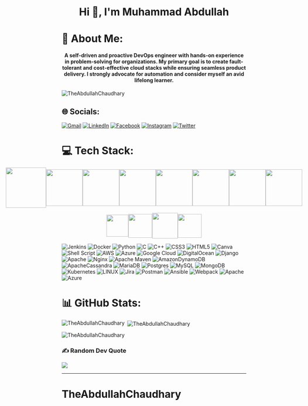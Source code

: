 
<h1 align="center">Hi 👋, I'm Muhammad Abdullah</h1>

# 💫 About Me:
<h4 align="center">A self-driven and proactive DevOps engineer with hands-on experience in problem-solving for organizations. My primary goal is to create fault-tolerant and cost-effective cloud stacks while ensuring seamless product delivery. I strongly advocate for automation and consider myself an avid lifelong learner.
</h4>
<p align="left"> <img src="https://komarev.com/ghpvc/?username=TheAbdullahChaudhary&label=Profile%20views&color=0e75b6&style=flat" alt="TheAbdullahChaudhary" /> </p>


## 🌐 Socials:
[![Gmail](https://img.shields.io/badge/Gmail-D14836?logo=gmail&logoColor=white)](mailto:callmeabdullahashfaq@gmail.com)
[![LinkedIn](https://img.shields.io/badge/LinkedIn-%230077B5.svg?logo=linkedin&logoColor=white)](https://linkedin.com/in/in/muhammad-abdullah-devops-engineer/) 
[![Facebook](https://img.shields.io/badge/Facebook-%231877F2.svg?logo=Facebook&logoColor=white)](https://facebook.com/theabdullahchaudhary) 
[![Instagram](https://img.shields.io/badge/Instagram-%23E4405F.svg?logo=Instagram&logoColor=white)](https://instagram.com/theabdullahchaudhary) 
[![Twitter](https://img.shields.io/badge/Twitter-%231DA1F2.svg?logo=Twitter&logoColor=white)](https://twitter.com/@theabdullahch) 



# 💻 Tech Stack:
<div style="display: flex; align-items: center; justify-content: center;">
    <a href="https://www.docker.com/" target="_blank">
        <img src="https://raw.githubusercontent.com/itsksaurabh/itsksaurabh/master/assets/docker.gif" height="110" />
    </a>
    <a href="https://aws.amazon.com/" target="_blank">
        <img src="https://raw.githubusercontent.com/itsksaurabh/itsksaurabh/master/assets/aws.gif" height="100" />
    </a>
    <a href="https://kubernetes.io/" target="_blank">
        <img src="https://raw.githubusercontent.com/itsksaurabh/itsksaurabh/master/assets/k8s.gif" height="100" />
    </a>
    <a href="https://www.terraform.io/" target="_blank">
        <img src="https://raw.githubusercontent.com/itsksaurabh/itsksaurabh/master/assets/terraform.gif" height="100" />
    </a>
    <a href="https://github.com/itsksaurabh/itsksaurabh/blob/master/assets/grafana.gif" target="_blank">
        <img src="https://github.com/itsksaurabh/itsksaurabh/blob/master/assets/grafana.gif?raw=true" height="100" />
    </a>
    <a href="https://github.com/itsksaurabh/itsksaurabh/blob/master/assets/helm.gif" target="_blank">
        <img src="https://github.com/itsksaurabh/itsksaurabh/blob/master/assets/helm.gif?raw=true" height="100" />
    </a>
    <a href="https://github.com/itsksaurabh/itsksaurabh/blob/master/assets/mongo.gif" target="_blank">
        <img src="https://github.com/itsksaurabh/itsksaurabh/blob/master/assets/mongo.gif?raw=true" height="100" />
    </a>
    <a href="https://github.com/itsksaurabh/itsksaurabh/blob/master/assets/prometheus.gif" target="_blank">
        <img src="https://github.com/itsksaurabh/itsksaurabh/blob/master/assets/prometheus.gif?raw=true" height="100" />
    </a>
</div>
<p style="display: flex; align-items: center; justify-content: center;">
    <a href="https://www.python.org/" target="_blank">
        <img src="https://media1.giphy.com/media/KAq5w47R9rmTuvWOWa/giphy.gif" height="60" />
    </a>
    <a href="https://docs.gitlab.com/ee/ci/" target="_blank">
        <img src="https://raw.githubusercontent.com/itsksaurabh/itsksaurabh/master/assets/cicd.gif" height="65" />
    </a>
    <a href="https://www.w3.org/wiki/The_web_standards_model_-_HTML_CSS_and_JavaScript" target="_blank">
        <img src="https://raw.githubusercontent.com/itsksaurabh/itsksaurabh/master/assets/html-css-js.png" height="70" />
    </a>
    <a href="https://www.digitalocean.com/" target="_blank">
        <img src="https://raw.githubusercontent.com/itsksaurabh/itsksaurabh/master/assets/do.gif" height="65" />
    </a>
</p>


![Jenkins](https://img.shields.io/badge/jenkins-%232C5263.svg?style=plastic&logo=jenkins&logoColor=white) ![Docker](https://img.shields.io/badge/docker-%230db7ed.svg?style=plastic&logo=docker&logoColor=white) ![Python](https://img.shields.io/badge/python-3670A0?style=plastic&logo=python&logoColor=ffdd54) ![C](https://img.shields.io/badge/c-%2300599C.svg?style=plastic&logo=c&logoColor=white) ![C++](https://img.shields.io/badge/c++-%2300599C.svg?style=plastic&logo=c%2B%2B&logoColor=white) ![CSS3](https://img.shields.io/badge/css3-%231572B6.svg?style=plastic&logo=css3&logoColor=white) ![HTML5](https://img.shields.io/badge/html5-%23E34F26.svg?style=plastic&logo=html5&logoColor=white) ![Canva](https://img.shields.io/badge/Canva-%2300C4CC.svg?style=plastic&logo=Canva&logoColor=white) ![Shell Script](https://img.shields.io/badge/shell_script-%23121011.svg?style=plastic&logo=gnu-bash&logoColor=white) ![AWS](https://img.shields.io/badge/AWS-%23FF9900.svg?style=plastic&logo=amazon-aws&logoColor=white) ![Azure](https://img.shields.io/badge/azure-%230072C6.svg?style=plastic&logo=azure-devops&logoColor=white) ![Google Cloud](https://img.shields.io/badge/Google%20Cloud-%234285F4.svg?style=plastic&logo=google-cloud&logoColor=white) ![DigitalOcean](https://img.shields.io/badge/DigitalOcean-%230167ff.svg?style=plastic&logo=digitalOcean&logoColor=white) ![Django](https://img.shields.io/badge/django-%23092E20.svg?style=plastic&logo=django&logoColor=white) ![Apache](https://img.shields.io/badge/apache-%23D42029.svg?style=plastic&logo=apache&logoColor=white) ![Nginx](https://img.shields.io/badge/nginx-%23009639.svg?style=plastic&logo=nginx&logoColor=white) ![Apache Maven](https://img.shields.io/badge/Apache%20Maven-C71A36?style=plastic&logo=Apache%20Maven&logoColor=white) ![AmazonDynamoDB](https://img.shields.io/badge/Amazon%20DynamoDB-4053D6?style=plastic&logo=Amazon%20DynamoDB&logoColor=white) ![ApacheCassandra](https://img.shields.io/badge/cassandra-%231287B1.svg?style=plastic&logo=apache-cassandra&logoColor=white) ![MariaDB](https://img.shields.io/badge/MariaDB-003545?style=plastic&logo=mariadb&logoColor=white) ![Postgres](https://img.shields.io/badge/postgres-%23316192.svg?style=plastic&logo=postgresql&logoColor=white) ![MySQL](https://img.shields.io/badge/mysql-%2300f.svg?style=plastic&logo=mysql&logoColor=white) ![MongoDB](https://img.shields.io/badge/MongoDB-%234ea94b.svg?style=plastic&logo=mongodb&logoColor=white) ![Kubernetes](https://img.shields.io/badge/kubernetes-%23326ce5.svg?style=plastic&logo=kubernetes&logoColor=white) ![LINUX](https://img.shields.io/badge/Linux-FCC624?style=plastic&logo=linux&logoColor=black) ![Jira](https://img.shields.io/badge/jira-%230A0FFF.svg?style=plastic&logo=jira&logoColor=white) ![Postman](https://img.shields.io/badge/Postman-FF6C37?style=plastic&logo=postman&logoColor=white) ![Ansible](https://img.shields.io/badge/ansible-%231A1918.svg?style=plastic&logo=ansible&logoColor=white) ![Webpack](https://img.shields.io/badge/webpack-%238DD6F9.svg?style=plastic&logo=webpack&logoColor=black) ![Apache](https://img.shields.io/badge/apache-%23D42029.svg?style=plastic&logo=apache&logoColor=white) ![Azure](https://img.shields.io/badge/azure-%230072C6.svg?style=plastic&logo=azure-devops&logoColor=white)
# 📊 GitHub Stats:
<p><img align="left" src="https://github-readme-stats.vercel.app/api/top-langs?username=TheAbdullahChaudhary&theme=dark&show_icons=true&locale=en&layout=compact" alt="TheAbdullahChaudhary" /></p>

<p>&nbsp;<img align="center" src="https://github-readme-stats.vercel.app/api?username=TheAbdullahChaudhary&theme=dark&show_icons=true&locale=en" alt="TheAbdullahChaudhary" /></p>

<p><img align="center" src="https://github-readme-streak-stats.herokuapp.com/?user=TheAbdullahChaudhary&theme=dark" alt="TheAbdullahChaudhary" /></p>



### ✍️ Random Dev Quote
![](https://quotes-github-readme.vercel.app/api?type=horizontal&theme=tokyonight)



---

<!-- Proudly created with GPRM ( https://gprm.itsvg.in ) -->
# TheAbdullahChaudhary
